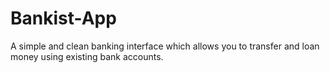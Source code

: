 # Bankist-App

A simple and clean banking interface which allows you to transfer and loan money using existing bank accounts.
